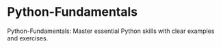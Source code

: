 # Python-Fundamentals
Python-Fundamentals: Master essential Python skills with clear examples and exercises.
